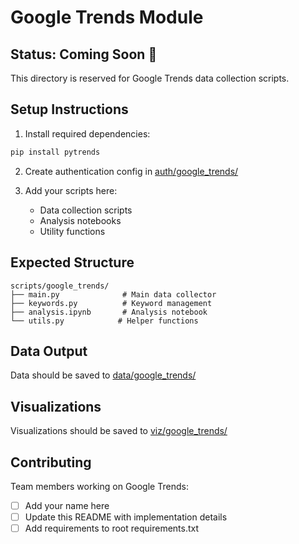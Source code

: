 # Google Trends Module

## Status: Coming Soon 🚧

This directory is reserved for Google Trends data collection scripts.

## Setup Instructions

1. Install required dependencies:
```bash
pip install pytrends
```

2. Create authentication config in [auth/google_trends/](../../auth/google_trends/)

3. Add your scripts here:
   - Data collection scripts
   - Analysis notebooks
   - Utility functions

## Expected Structure

```
scripts/google_trends/
├── main.py              # Main data collector
├── keywords.py          # Keyword management
├── analysis.ipynb       # Analysis notebook
└── utils.py            # Helper functions
```

## Data Output

Data should be saved to [data/google_trends/](../../data/google_trends/)

## Visualizations

Visualizations should be saved to [viz/google_trends/](../../viz/google_trends/)

## Contributing

Team members working on Google Trends:
- [ ] Add your name here
- [ ] Update this README with implementation details
- [ ] Add requirements to root requirements.txt
